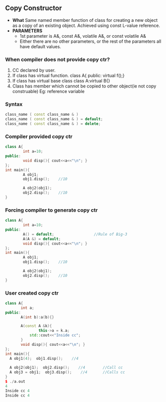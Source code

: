 ## Copy Constructor
- **What** Same named member function of class for creating a new object as a copy of an existing object. Achieved using const L-value reference.
- **PARAMETERS**
  - 1st parameter is A&, const A&, volatile A&, or const volatile A&
  - Either there are no other parameters, or the rest of the parameters all have default values.

### When compiler does not provide copy ctr?
1. CC declared by user.
2. If class has virtual function. class A{ public: virtual f();}
3. If class has virtual base class class A:virtual B{}
4. Class has member which cannot be copied to other object(ie not copy construable) Eg: reference variable

### Syntax
```c++
class_name ( const class_name & )
class_name ( const class_name & ) = default;
class_name ( const class_name & ) = delete;
```

### Compiler provided copy ctr
```C++
class A{
        int a=10;
public:
        void disp(){ cout<<a<<"\n"; }
};
int main(){
        A obj1; 
        obj1.disp();    //10

        A obj2(obj1);  
        obj2.disp();    //10
}
```

### Forcing compiler to generate copy ctr
```c++
class A{
        int a=10;
public:
        A() = default;                  //Rule of Big-3
        A(A &) = default;
        void disp(){ cout<<a<<"\n"; }
};
int main(){
        A obj1; 
        obj1.disp();    //10

        A obj2(obj1);  
        obj2.disp();    //10
}
```

### User created copy ctr
```c++
class A{
       int a;
public:
       A(int b):a(b){}

       A(const A &k){
               this->a = k.a;
	       std::cout<<"Inside cc";
       }
       void disp(){ cout<<a<<"\n"; }
};
int main(){
  A obj1(4);  obj1.disp();    //4
  
  A obj2(obj1);  obj2.disp();    //4		//Call cc
  A obj3 = obj1;  obj3.disp();    //4		//Calls cc
}
$ ./a.out
4
Inside cc 4
Inside cc 4
```
